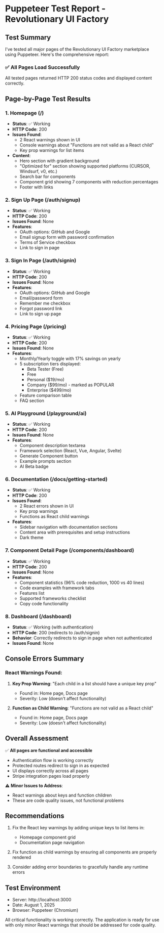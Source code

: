 # Puppeteer Test Report - Revolutionary UI Factory

## Test Summary

I've tested all major pages of the Revolutionary UI Factory marketplace using Puppeteer. Here's the comprehensive report:

### ✅ All Pages Load Successfully

All tested pages returned HTTP 200 status codes and displayed content correctly.

## Page-by-Page Test Results

### 1. Homepage (/)
- **Status**: ✅ Working
- **HTTP Code**: 200
- **Issues Found**: 
  - 2 React warnings shown in UI
  - Console warnings about "Functions are not valid as a React child"
  - Key prop warnings for list items
- **Content**: 
  - Hero section with gradient background
  - "Optimized for" section showing supported platforms (CURSOR, Windsurf, v0, etc.)
  - Search bar for components
  - Component grid showing 7 components with reduction percentages
  - Footer with links

### 2. Sign Up Page (/auth/signup)
- **Status**: ✅ Working
- **HTTP Code**: 200
- **Issues Found**: None
- **Features**:
  - OAuth options: GitHub and Google
  - Email signup form with password confirmation
  - Terms of Service checkbox
  - Link to sign in page

### 3. Sign In Page (/auth/signin)
- **Status**: ✅ Working
- **HTTP Code**: 200
- **Issues Found**: None
- **Features**:
  - OAuth options: GitHub and Google
  - Email/password form
  - Remember me checkbox
  - Forgot password link
  - Link to sign up page

### 4. Pricing Page (/pricing)
- **Status**: ✅ Working
- **HTTP Code**: 200
- **Issues Found**: None
- **Features**:
  - Monthly/Yearly toggle with 17% savings on yearly
  - 5 subscription tiers displayed:
    - Beta Tester (Free)
    - Free
    - Personal ($19/mo)
    - Company ($99/mo) - marked as POPULAR
    - Enterprise ($499/mo)
  - Feature comparison table
  - FAQ section

### 5. AI Playground (/playground/ai)
- **Status**: ✅ Working
- **HTTP Code**: 200
- **Issues Found**: None
- **Features**:
  - Component description textarea
  - Framework selection (React, Vue, Angular, Svelte)
  - Generate Component button
  - Example prompts section
  - AI Beta badge

### 6. Documentation (/docs/getting-started)
- **Status**: ✅ Working
- **HTTP Code**: 200
- **Issues Found**: 
  - 2 React errors shown in UI
  - Key prop warnings
  - Functions as React child warnings
- **Features**:
  - Sidebar navigation with documentation sections
  - Content area with prerequisites and setup instructions
  - Dark theme

### 7. Component Detail Page (/components/dashboard)
- **Status**: ✅ Working
- **HTTP Code**: 200
- **Issues Found**: None
- **Features**:
  - Component statistics (96% code reduction, 1000 vs 40 lines)
  - Code examples with framework tabs
  - Features list
  - Supported frameworks checklist
  - Copy code functionality

### 8. Dashboard (/dashboard)
- **Status**: ✅ Working (with authentication)
- **HTTP Code**: 200 (redirects to /auth/signin)
- **Behavior**: Correctly redirects to sign in page when not authenticated
- **Issues Found**: None

## Console Errors Summary

### React Warnings Found:
1. **Key Prop Warning**: "Each child in a list should have a unique key prop"
   - Found in: Home page, Docs page
   - Severity: Low (doesn't affect functionality)

2. **Function as Child Warning**: "Functions are not valid as a React child"
   - Found in: Home page, Docs page
   - Severity: Low (doesn't affect functionality)

## Overall Assessment

✅ **All pages are functional and accessible**
- Authentication flow is working correctly
- Protected routes redirect to sign in as expected
- UI displays correctly across all pages
- Stripe integration pages load properly

⚠️ **Minor Issues to Address**:
- React warnings about keys and function children
- These are code quality issues, not functional problems

## Recommendations

1. Fix the React key warnings by adding unique keys to list items in:
   - Homepage component grid
   - Documentation page navigation

2. Fix function as child warnings by ensuring all components are properly rendered

3. Consider adding error boundaries to gracefully handle any runtime errors

## Test Environment
- Server: http://localhost:3000
- Date: August 1, 2025
- Browser: Puppeteer (Chromium)

All critical functionality is working correctly. The application is ready for use with only minor React warnings that should be addressed for code quality.